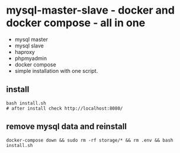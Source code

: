 # mysql-master-slave - docker and docker compose - all in one
- mysql master
- mysql slave
- haproxy
- phpmyadmin
- docker compose
- simple installation with one script.

## install
~~~shell
bash install.sh
# after install check http://localhost:8080/
~~~

## remove mysql data and reinstall
~~~shell
docker-compose down && sudo rm -rf storage/* && rm .env && bash install.sh
~~~
